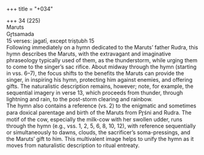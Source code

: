 +++
title = "+034"

+++
34 (225)  
Maruts  
Gr̥tsamada  
15 verses: jagatī, except triṣṭubh 15  
Following immediately on a hymn dedicated to the Maruts’ father Rudra, this hymn  describes the Maruts, with the extravagant and imaginative phraseology typically  used of them, as the thunderstorm, while urging them to come to the singer’s sac rifice. About midway through the hymn (starting in vss. 6–7), the focus shifts to the  benefits the Maruts can provide the singer, in inspiring his hymn, protecting him  against enemies, and offering gifts. The naturalistic description remains, however;  note, for example, the sequential imagery in verse 13, which proceeds from thunder,  through lightning and rain, to the post-storm clearing and rainbow.  
The hymn also contains a reference (vs. 2) to the enigmatic and sometimes para doxical parentage and birth of the Maruts from Pr̥śni and Rudra. The motif of the  cow, especially the milk-cow with her swollen udder, runs through the hymn (e.g., vss.  1, 2, 5, 6, 8, 10, 12), with reference sequentially or simultaneously to dawns, clouds,  the sacrificer’s soma-pressings, and the Maruts’ gift to him. This multivalent image  helps to unify the hymn as it moves from naturalistic description to ritual entreaty.  